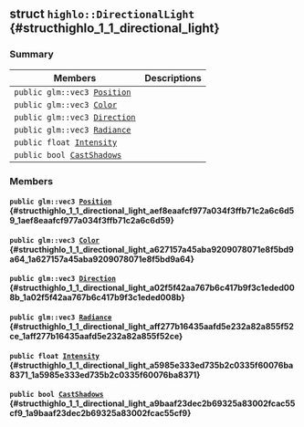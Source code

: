 ## struct `highlo::DirectionalLight` {#structhighlo_1_1_directional_light}

### Summary

 Members                        | Descriptions                                
--------------------------------|---------------------------------------------
`public glm::vec3 `[`Position`](#structhighlo_1_1_directional_light_aef8eaafcf977a034f3ffb71c2a6c6d59_1aef8eaafcf977a034f3ffb71c2a6c6d59) | 
`public glm::vec3 `[`Color`](#structhighlo_1_1_directional_light_a627157a45aba9209078071e8f5bd9a64_1a627157a45aba9209078071e8f5bd9a64) | 
`public glm::vec3 `[`Direction`](#structhighlo_1_1_directional_light_a02f5f42aa767b6c417b9f3c1eded008b_1a02f5f42aa767b6c417b9f3c1eded008b) | 
`public glm::vec3 `[`Radiance`](#structhighlo_1_1_directional_light_aff277b16435aafd5e232a82a855f52ce_1aff277b16435aafd5e232a82a855f52ce) | 
`public float `[`Intensity`](#structhighlo_1_1_directional_light_a5985e333ed735b2c0335f60076ba8371_1a5985e333ed735b2c0335f60076ba8371) | 
`public bool `[`CastShadows`](#structhighlo_1_1_directional_light_a9baaf23dec2b69325a83002fcac55cf9_1a9baaf23dec2b69325a83002fcac55cf9) | 

### Members

#### `public glm::vec3 `[`Position`](#structhighlo_1_1_directional_light_aef8eaafcf977a034f3ffb71c2a6c6d59_1aef8eaafcf977a034f3ffb71c2a6c6d59) {#structhighlo_1_1_directional_light_aef8eaafcf977a034f3ffb71c2a6c6d59_1aef8eaafcf977a034f3ffb71c2a6c6d59}

#### `public glm::vec3 `[`Color`](#structhighlo_1_1_directional_light_a627157a45aba9209078071e8f5bd9a64_1a627157a45aba9209078071e8f5bd9a64) {#structhighlo_1_1_directional_light_a627157a45aba9209078071e8f5bd9a64_1a627157a45aba9209078071e8f5bd9a64}

#### `public glm::vec3 `[`Direction`](#structhighlo_1_1_directional_light_a02f5f42aa767b6c417b9f3c1eded008b_1a02f5f42aa767b6c417b9f3c1eded008b) {#structhighlo_1_1_directional_light_a02f5f42aa767b6c417b9f3c1eded008b_1a02f5f42aa767b6c417b9f3c1eded008b}

#### `public glm::vec3 `[`Radiance`](#structhighlo_1_1_directional_light_aff277b16435aafd5e232a82a855f52ce_1aff277b16435aafd5e232a82a855f52ce) {#structhighlo_1_1_directional_light_aff277b16435aafd5e232a82a855f52ce_1aff277b16435aafd5e232a82a855f52ce}

#### `public float `[`Intensity`](#structhighlo_1_1_directional_light_a5985e333ed735b2c0335f60076ba8371_1a5985e333ed735b2c0335f60076ba8371) {#structhighlo_1_1_directional_light_a5985e333ed735b2c0335f60076ba8371_1a5985e333ed735b2c0335f60076ba8371}

#### `public bool `[`CastShadows`](#structhighlo_1_1_directional_light_a9baaf23dec2b69325a83002fcac55cf9_1a9baaf23dec2b69325a83002fcac55cf9) {#structhighlo_1_1_directional_light_a9baaf23dec2b69325a83002fcac55cf9_1a9baaf23dec2b69325a83002fcac55cf9}

